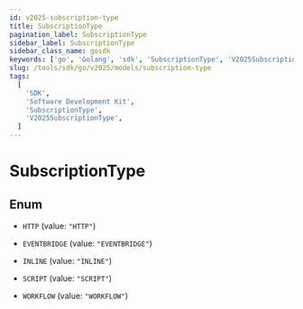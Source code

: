 ```yaml
---
id: v2025-subscription-type
title: SubscriptionType
pagination_label: SubscriptionType
sidebar_label: SubscriptionType
sidebar_class_name: gosdk
keywords: ['go', 'Golang', 'sdk', 'SubscriptionType', 'V2025SubscriptionType']
slug: /tools/sdk/go/v2025/models/subscription-type
tags:
  [
    'SDK',
    'Software Development Kit',
    'SubscriptionType',
    'V2025SubscriptionType',
  ]
---
```


# SubscriptionType

## Enum

- `HTTP` (value: `"HTTP"`)

- `EVENTBRIDGE` (value: `"EVENTBRIDGE"`)

- `INLINE` (value: `"INLINE"`)

- `SCRIPT` (value: `"SCRIPT"`)

- `WORKFLOW` (value: `"WORKFLOW"`)
